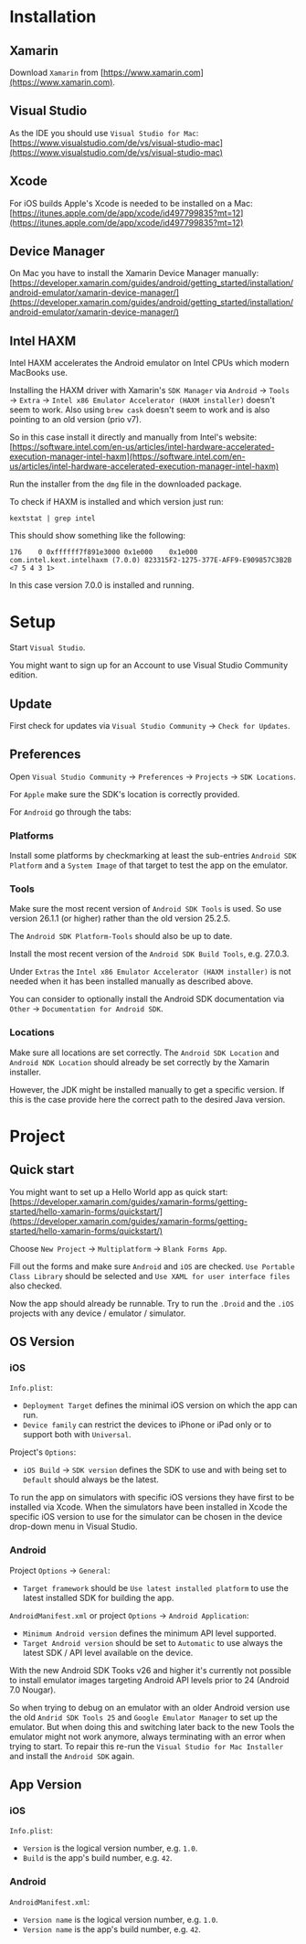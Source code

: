 # Installation

## Xamarin

Download `Xamarin` from [https://www.xamarin.com](https://www.xamarin.com).

## Visual Studio

As the IDE you should use `Visual Studio for Mac`: [https://www.visualstudio.com/de/vs/visual-studio-mac](https://www.visualstudio.com/de/vs/visual-studio-mac)

## Xcode

For iOS builds Apple's Xcode is needed to be installed on a Mac: [https://itunes.apple.com/de/app/xcode/id497799835?mt=12](https://itunes.apple.com/de/app/xcode/id497799835?mt=12)

## Device Manager

On Mac you have to install the Xamarin Device Manager manually: [https://developer.xamarin.com/guides/android/getting_started/installation/android-emulator/xamarin-device-manager/](https://developer.xamarin.com/guides/android/getting_started/installation/android-emulator/xamarin-device-manager/)

## Intel HAXM

Intel HAXM accelerates the Android emulator on Intel CPUs which modern MacBooks use.

Installing the HAXM driver with Xamarin's `SDK Manager` via `Android` → `Tools` → `Extra` → `Intel x86 Emulator Accelerator (HAXM installer)` doesn't seem to work. Also using `brew cask` doesn't seem to work and is also pointing to an old version (prio v7). 

So in this case install it directly and manually from Intel's website: [https://software.intel.com/en-us/articles/intel-hardware-accelerated-execution-manager-intel-haxm](https://software.intel.com/en-us/articles/intel-hardware-accelerated-execution-manager-intel-haxm)

Run the installer from the `dmg` file in the downloaded package.

To check if HAXM is installed and which version just run:

	kextstat | grep intel

This should show something like the following:

	176    0 0xffffff7f891e3000 0x1e000    0x1e000    com.intel.kext.intelhaxm (7.0.0) 823315F2-1275-377E-AFF9-E909857C3B2B <7 5 4 3 1>

In this case version 7.0.0 is installed and running.

# Setup

Start `Visual Studio`.

You might want to sign up for an Account to use Visual Studio Community edition.

## Update

First check for updates via `Visual Studio Community` → `Check for Updates`.

## Preferences

Open `Visual Studio Community` → `Preferences` → `Projects` → `SDK Locations`.

For `Apple` make sure the SDK's location is correctly provided.

For `Android` go through the tabs:

### Platforms

Install some platforms by checkmarking at least the sub-entries `Android SDK Platform` and a `System Image` of that target to test the app on the emulator.

### Tools

Make sure the most recent version of `Android SDK Tools` is used. So use version 26.1.1 (or higher) rather than the old version 25.2.5.

The `Android SDK Platform-Tools` should also be up to date.

Install the most recent version of the `Android SDK Build Tools`, e.g. 27.0.3.

Under `Extras` the `Intel x86 Emulator Accelerator (HAXM installer)` is not needed when it has been installed manually as described above.

You can consider to optionally install the Android SDK documentation via `Other` → `Documentation for Android SDK`.

### Locations

Make sure all locations are set correctly. The `Android SDK Location` and `Android NDK Location` should already be set correctly by the Xamarin installer.

However, the JDK might be installed manually to get a specific version. If this is the case provide here the correct path to the desired Java version.

# Project

## Quick start

You might want to set up a Hello World app as quick start: [https://developer.xamarin.com/guides/xamarin-forms/getting-started/hello-xamarin-forms/quickstart/](https://developer.xamarin.com/guides/xamarin-forms/getting-started/hello-xamarin-forms/quickstart/)

Choose `New Project` → `Multiplatform` → `Blank Forms App`.

Fill out the forms and make sure `Android` and `iOS` are checked. `Use Portable Class Library` should be selected and `Use XAML for user interface files` also checked.

Now the app should already be runnable. Try to run the `.Droid` and the `.iOS` projects with any device / emulator / simulator.

## OS Version

### iOS

`Info.plist`:

* `Deployment Target` defines the minimal iOS version on which the app can run.
* `Device family` can restrict the devices to iPhone or iPad only or to support both with `Universal`.

Project's `Options`:

* `iOS Build` → `SDK version` defines the SDK to use and with being set to `Default` should always be the latest.

To run the app on simulators with specific iOS versions they have first to be installed via Xcode. When the simulators have been installed in Xcode the specific iOS version to use for the simulator can be chosen in the device drop-down menu in Visual Studio.

### Android

Project `Options` → `General`:

* `Target framework` should be `Use latest installed platform` to use the latest installed SDK for building the app.

`AndroidManifest.xml` or project `Options` → `Android Application`:

* `Minimum Android version` defines the minimum API level supported.
* `Target Android version` should be set to `Automatic` to use always the latest SDK / API level available on the device.

With the new Android SDK Tooks v26 and higher it's currently not possible to install emulator images targeting Android API levels prior to 24 (Android 7.0 Nougar).

So when trying to debug on an emulator with an older Android version use the old `Andrid SDK Tools 25` and `Google Emulator Manager` to set up the emulator. But when doing this and switching later back to the new Tools the emulator might not work anymore, always terminating with an error when trying to start. To repair this re-run the `Visual Studio for Mac Installer` and install the `Android SDK` again.

## App Version

### iOS

`Info.plist`:

* `Version` is the logical version number, e.g. `1.0`.
* `Build` is the app's build number, e.g. `42`.

### Android

`AndroidManifest.xml`:

* `Version name` is the logical version number, e.g. `1.0`.
*  `Version name` is the app's build number, e.g. `42`.

